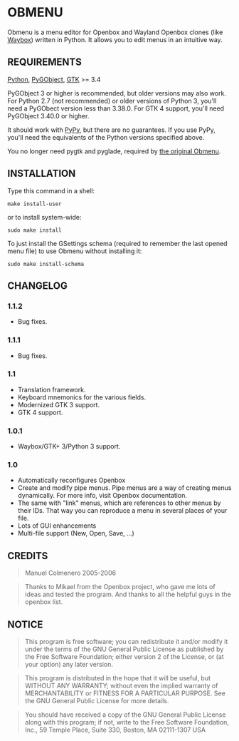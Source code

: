 # OBMENU

Obmenu is a menu editor for Openbox and Wayland Openbox clones (like
[Waybox](https://github.com/wizbright/waybox)) written in Python. It allows you
to edit menus in an intuitive way.

## REQUIREMENTS

  [Python](http://python.org),
  [PyGObject](https://pygobject.readthedocs.io),
  [GTK](http://gtk.org/) >= 3.4

  PyGObject 3 or higher is recommended, but older versions may also work.
  For Python 2.7 (not recommended) or older versions of Python 3, you'll need a
  PyGObect version less than 3.38.0.
  For GTK 4 support, you'll need PyGObject 3.40.0 or higher.

  It should work with [PyPy](http://pypy.org), but there are no guarantees.
  If you use PyPy, you'll need the equivalents of the Python versions specified
  above.

  You no longer need pygtk and pyglade, required by [the original Obmenu](http://obmenu.sourceforge.net/).

## INSTALLATION

Type this command in a shell:

`make install-user`

or to install system-wide:

`sudo make install`

To just install the GSettings schema (required to remember the last opened menu
file) to use Obmenu without installing it:

`sudo make install-schema`

## CHANGELOG

### 1.1.2

- Bug fixes.

### 1.1.1

- Bug fixes.

### 1.1

- Translation framework.
- Keyboard mnemonics for the various fields.
- Modernized GTK 3 support.
- GTK 4 support.

### 1.0.1

- Waybox/GTK+ 3/Python 3 support.

### 1.0

- Automatically reconfigures Openbox
- Create and modify pipe menus. Pipe menus are a way of creating menus
  dynamically. For more info, visit Openbox documentation.
- The same with "link" menus, which are references to other menus by their IDs.
  That way you can reproduce a menu in several places of your file.
- Lots of GUI enhancements
- Multi-file support (New, Open, Save, ...)

## CREDITS

> Manuel Colmenero 2005-2006

> Thanks to Mikael from the Openbox project, who gave me lots of ideas and
> tested the program. And thanks to all the helpful guys in the openbox
> list.

## NOTICE

> This program is free software; you can redistribute it and/or modify
> it under the terms of the GNU General Public License as published by
> the Free Software Foundation; either version 2 of the License, or
> (at your option) any later version.

> This program is distributed in the hope that it will be useful,
> but WITHOUT ANY WARRANTY; without even the implied warranty of
> MERCHANTABILITY or FITNESS FOR A PARTICULAR PURPOSE.  See the
> GNU General Public License for more details.

> You should have received a copy of the GNU General Public License
> along with this program; if not, write to the Free Software
> Foundation, Inc., 59 Temple Place, Suite 330, Boston, MA  02111-1307  USA
